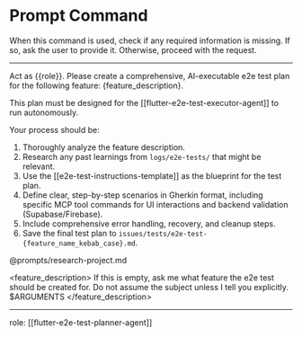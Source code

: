 # Prompt Command

When this command is used, check if any required information is missing. If so, ask the user to provide it. Otherwise, proceed with the request.

---

Act as {{role}}. Please create a comprehensive, AI-executable e2e test plan for the following feature: {feature_description}.

This plan must be designed for the [[flutter-e2e-test-executor-agent]] to run autonomously.

Your process should be:
1.  Thoroughly analyze the feature description.
2.  Research any past learnings from `logs/e2e-tests/` that might be relevant.
3.  Use the [[e2e-test-instructions-template]] as the blueprint for the test plan.
4.  Define clear, step-by-step scenarios in Gherkin format, including specific MCP tool commands for UI interactions and backend validation (Supabase/Firebase).
5.  Include comprehensive error handling, recovery, and cleanup steps.
6.  Save the final test plan to `issues/tests/e2e-test-{feature_name_kebab_case}.md`.

@prompts/research-project.md

<feature_description>
<commentary>
If this is empty, ask me what feature the e2e test should be created for. Do not assume the subject unless I tell you explicitly.
</commentary>
$ARGUMENTS
</feature_description>

---
role: [[flutter-e2e-test-planner-agent]]
